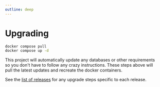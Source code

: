 ```yaml
---
outline: deep
---
```


# Upgrading

```bash
docker compose pull
docker compose up -d
```

This project will automatically update any databases or other requirements so you don't have to follow
any crazy instructions. These steps above will pull the latest updates and recreate the docker
containers.

See the [list of releases](https://github.com/NginxProxyManager/nginx-proxy-manager/releases) for any upgrade steps specific to each release.
